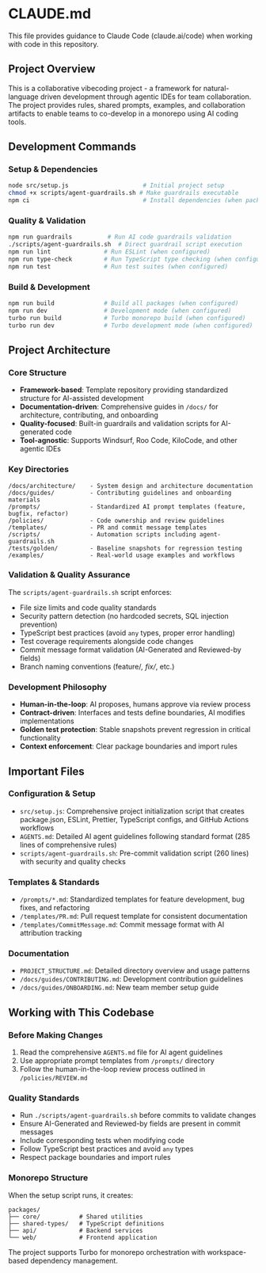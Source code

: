 # CLAUDE.md

This file provides guidance to Claude Code (claude.ai/code) when working with code in this repository.

## Project Overview

This is a collaborative vibecoding project - a framework for natural-language driven development through agentic IDEs for team collaboration. The project provides rules, shared prompts, examples, and collaboration artifacts to enable teams to co-develop in a monorepo using AI coding tools.

## Development Commands

### Setup & Dependencies

```bash
node src/setup.js                     # Initial project setup
chmod +x scripts/agent-guardrails.sh # Make guardrails executable
npm ci                                # Install dependencies (when package.json exists)
```

### Quality & Validation

```bash
npm run guardrails          # Run AI code guardrails validation
./scripts/agent-guardrails.sh  # Direct guardrail script execution
npm run lint               # Run ESLint (when configured)
npm run type-check         # Run TypeScript type checking (when configured)
npm run test               # Run test suites (when configured)
```

### Build & Development

```bash
npm run build              # Build all packages (when configured)
npm run dev                # Development mode (when configured)
turbo run build            # Turbo monorepo build (when configured)
turbo run dev              # Turbo development mode (when configured)
```

## Project Architecture

### Core Structure

- **Framework-based**: Template repository providing standardized structure for AI-assisted development
- **Documentation-driven**: Comprehensive guides in `/docs/` for architecture, contributing, and onboarding
- **Quality-focused**: Built-in guardrails and validation scripts for AI-generated code
- **Tool-agnostic**: Supports Windsurf, Roo Code, KiloCode, and other agentic IDEs

### Key Directories

```
/docs/architecture/    - System design and architecture documentation
/docs/guides/          - Contributing guidelines and onboarding materials  
/prompts/              - Standardized AI prompt templates (feature, bugfix, refactor)
/policies/             - Code ownership and review guidelines
/templates/            - PR and commit message templates
/scripts/              - Automation scripts including agent-guardrails.sh
/tests/golden/         - Baseline snapshots for regression testing
/examples/             - Real-world usage examples and workflows
```

### Validation & Quality Assurance

The `scripts/agent-guardrails.sh` script enforces:

- File size limits and code quality standards
- Security pattern detection (no hardcoded secrets, SQL injection prevention)
- TypeScript best practices (avoid `any` types, proper error handling)
- Test coverage requirements alongside code changes
- Commit message format validation (AI-Generated and Reviewed-by fields)
- Branch naming conventions (feature/*, fix/*, etc.)

### Development Philosophy

- **Human-in-the-loop**: AI proposes, humans approve via review process
- **Contract-driven**: Interfaces and tests define boundaries, AI modifies implementations
- **Golden test protection**: Stable snapshots prevent regression in critical functionality
- **Context enforcement**: Clear package boundaries and import rules

## Important Files

### Configuration & Setup

- `src/setup.js`: Comprehensive project initialization script that creates package.json, ESLint, Prettier, TypeScript configs, and GitHub Actions workflows
- `AGENTS.md`: Detailed AI agent guidelines following standard format (285 lines of comprehensive rules)
- `scripts/agent-guardrails.sh`: Pre-commit validation script (260 lines) with security and quality checks

### Templates & Standards  

- `/prompts/*.md`: Standardized templates for feature development, bug fixes, and refactoring
- `/templates/PR.md`: Pull request template for consistent documentation
- `/templates/CommitMessage.md`: Commit message format with AI attribution tracking

### Documentation

- `PROJECT_STRUCTURE.md`: Detailed directory overview and usage patterns
- `/docs/guides/CONTRIBUTING.md`: Development contribution guidelines
- `/docs/guides/ONBOARDING.md`: New team member setup guide

## Working with This Codebase

### Before Making Changes

1. Read the comprehensive `AGENTS.md` file for AI agent guidelines
2. Use appropriate prompt templates from `/prompts/` directory
3. Follow the human-in-the-loop review process outlined in `/policies/REVIEW.md`

### Quality Standards

- Run `./scripts/agent-guardrails.sh` before commits to validate changes
- Ensure AI-Generated and Reviewed-by fields are present in commit messages  
- Include corresponding tests when modifying code
- Follow TypeScript best practices and avoid `any` types
- Respect package boundaries and import rules

### Monorepo Structure

When the setup script runs, it creates:

```
packages/
├── core/           # Shared utilities
├── shared-types/   # TypeScript definitions  
├── api/            # Backend services
└── web/            # Frontend application
```

The project supports Turbo for monorepo orchestration with workspace-based dependency management.
